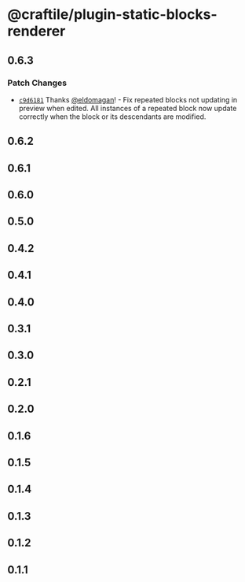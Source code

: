 # @craftile/plugin-static-blocks-renderer

## 0.6.3

### Patch Changes

- [`c9d6181`](https://github.com/craftile/editor/commit/c9d6181fb8c2cc6bb5ecbe2797133b02779f7b3e) Thanks [@eldomagan](https://github.com/eldomagan)! - Fix repeated blocks not updating in preview when edited. All instances of a repeated block now update correctly when the block or its descendants are modified.

## 0.6.2

## 0.6.1

## 0.6.0

## 0.5.0

## 0.4.2

## 0.4.1

## 0.4.0

## 0.3.1

## 0.3.0

## 0.2.1

## 0.2.0

## 0.1.6

## 0.1.5

## 0.1.4

## 0.1.3

## 0.1.2

## 0.1.1
